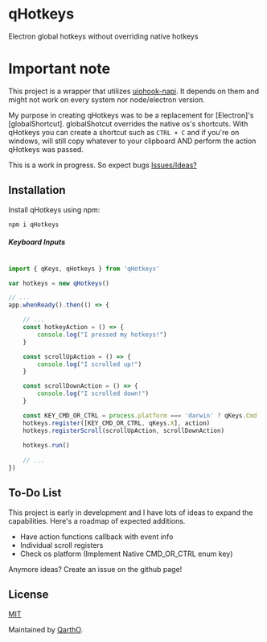 # qHotkeys
Electron global hotkeys without overriding native hotkeys

# Important note
This project is a wrapper that utilizes [uiohook-napi](https://npmjs.org/uiohook-napi). It depends on them and might not work on every system nor node/electron version.

My purpose in creating qHotkeys was to be a replacement for [Electron]'s [globalShortcut]. globalShotcut overrides the native os's shortcuts. With qHotkeys you can create a shortcut such as ``CTRL + C`` and if you're on windows, will still copy whatever to your clipboard AND perform the action qHotkeys was passed.


This is a work in progress. So expect bugs [Issues/Ideas?](https://github.com/qartho/qhotkeys/issues/)

## Installation

Install qHotkeys using npm:

```
npm i qHotkeys
```


##### Keyboard Inputs

```JavaScript

import { qKeys, qHotkeys } from 'qHotkeys'

var hotkeys = new qHotkeys()

// ... 
app.whenReady().then(() => {

    // ...
    const hotkeyAction = () => {
        console.log("I pressed my hotkeys!")
    }

    const scrollUpAction = () => {
        console.log("I scrolled up!")
    }

    const scrollDownAction = () => {
        console.log("I scrolled down!")
    }

    const KEY_CMD_OR_CTRL = process.platform === 'darwin' ? qKeys.Cmd : qKeys.Ctrl
    hotkeys.register([KEY_CMD_OR_CTRL, qKeys.X], action)
    hotkeys.registerScroll(scrollUpAction, scrollDownAction)
    
    hotkeys.run()
    
    // ...
})

```

## To-Do List
This project is early in development and I have lots of ideas to expand the capabilities. Here's a roadmap of expected additions.

- Have action functions callback with event info
- Individual scroll registers
- Check os platform (Implement Native CMD_OR_CTRL enum key)

Anymore ideas? Create an issue on the github page!

## License

[MIT](https://github.com/QarthO/qHotkeys/blob/main/LICENSE)

Maintained by [QarthO](https://github.com/qartho).

